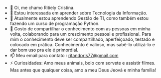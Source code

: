 - 👋 Oi, me chamo Ritiely Cristina.
- 👀 Estou interessada em aprender sobre Tecnologia da Informação.
- 🌱 Atualmente estou aprendendo Gestão de TI, como também estou fazendo um curso de programação Python.
- 💞️ Gosto de compartilhar o conhecimento com as pessoas em minha volta, colaborando para um crescimento pessoal e profissional. Para mim o conhecimento deve ser compartilhado, aperfeiçoado, testado e colocado em prática. Conhecimento é valioso, mas sabê-lo utilizá-lo e dar bom uso pra ele é primordial.
- 📫 Meu email para contato : ritandpris77@gmail.com
- ⚡ Curiosidades: Amo meus animais, bolo com sorvete e assistir filmes. Mas antes que qualquer coisa, amo a meu Deus Jeová e minha família!

<!---
RitielyCristina/RitielyCristina is a ✨ special ✨ repository because its `README.md` (this file) appears on your GitHub profile.
You can click the Preview link to take a look at your changes.
--->
